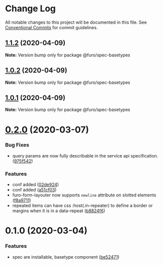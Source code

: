 # Change Log

All notable changes to this project will be documented in this file.
See [Conventional Commits](https://conventionalcommits.org) for commit guidelines.

## [1.1.2](https://github.com/theNorstroem/FuroBaseComponents/compare/@furo/spec-basetypes@1.0.2...@furo/spec-basetypes@1.1.2) (2020-04-09)

**Note:** Version bump only for package @furo/spec-basetypes





## [1.0.2](https://github.com/theNorstroem/FuroBaseComponents/compare/@furo/spec-basetypes@1.0.1...@furo/spec-basetypes@1.0.2) (2020-04-09)

**Note:** Version bump only for package @furo/spec-basetypes





## [1.0.1](https://github.com/theNorstroem/FuroBaseComponents/compare/@furo/spec-basetypes@0.2.0...@furo/spec-basetypes@1.0.1) (2020-04-09)

**Note:** Version bump only for package @furo/spec-basetypes





# [0.2.0](https://github.com/theNorstroem/FuroBaseComponents/compare/@furo/spec-basetypes@0.1.0...@furo/spec-basetypes@0.2.0) (2020-03-07)


### Bug Fixes

* query params are now fully describable in the service api specification. ([975f542](https://github.com/theNorstroem/FuroBaseComponents/commit/975f542))


### Features

* conf added ([02de924](https://github.com/theNorstroem/FuroBaseComponents/commit/02de924))
* conf added ([a51cf03](https://github.com/theNorstroem/FuroBaseComponents/commit/a51cf03))
* furo-form-layouter now supports `newline` attribute on slotted elements ([f8a9711](https://github.com/theNorstroem/FuroBaseComponents/commit/f8a9711))
* repeated items can have css :host(.in-repeater) to define a border or margins when it is in a data-repeat ([b8824f6](https://github.com/theNorstroem/FuroBaseComponents/commit/b8824f6))





# 0.1.0 (2020-03-04)


### Features

* spec are installable, basetype component ([be52471](https://github.com/theNorstroem/FuroBaseComponents/commit/be52471))
